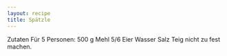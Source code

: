 ```yaml
---
layout: recipe
title: Spätzle
---
```


Zutaten
Für 5 Personen:
500 g Mehl
5/6 Eier
Wasser
Salz
Teig nicht zu fest machen.
